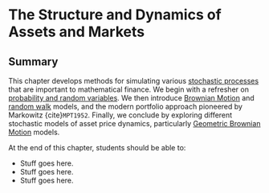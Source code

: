 # The Structure and Dynamics of Assets and Markets

## Summary
This chapter develops methods for simulating various [stochastic processes](https://www.youtube.com/watch?v=JYI5xKlH_MU) that are important to mathematical finance. We begin with a refresher on [probability and random variables](https://en.wikipedia.org/wiki/Random_variable). We then introduce [Brownian Motion](https://en.wikipedia.org/wiki/Brownian_motion) and [random walk](https://en.wikipedia.org/wiki/Random_walk) models, and the modern portfolio approach pioneered by Markowitz {cite}`MPT1952`. Finally, we conclude by exploring different stochastic models of asset price dynamics, particularly [Geometric Brownian Motion](https://en.wikipedia.org/wiki/Geometric_Brownian_motion) models.

At the end of this chapter, students should be able to:
* Stuff goes here.
* Stuff goes here.
* Stuff goes here.

